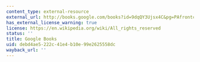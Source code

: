 ```yaml
---
content_type: external-resource
external_url: http://books.google.com/books?id=9dqQY3Ujsx4C&pg=PAfrontcover
has_external_license_warning: true
license: https://en.wikipedia.org/wiki/All_rights_reserved
status: ''
title: Google Books
uid: debd4ae5-222c-41e4-b10e-99e2625558dc
wayback_url: ''
---
```


